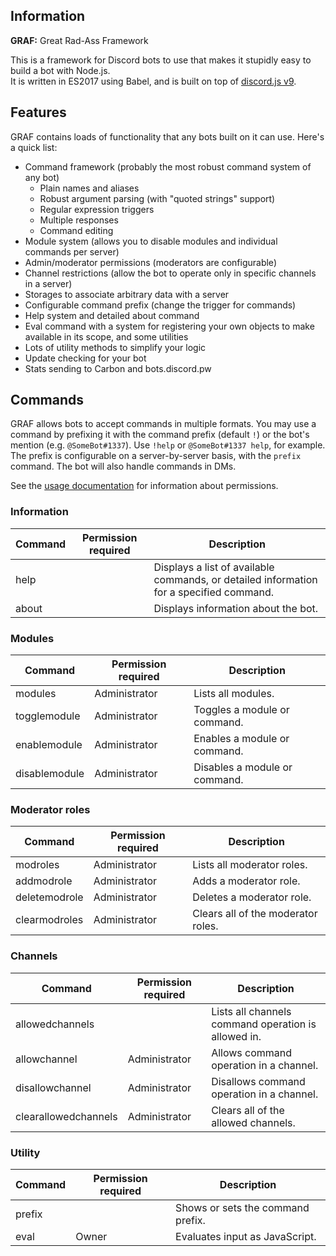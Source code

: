 ## Information
**GRAF:** Great Rad-Ass Framework

This is a framework for Discord bots to use that makes it stupidly easy to build a bot with Node.js.  
It is written in ES2017 using Babel, and is built on top of [discord.js v9](https://github.com/hydrabolt/discord.js/).

## Features
GRAF contains loads of functionality that any bots built on it can use.
Here's a quick list:
- Command framework (probably the most robust command system of any bot)
	* Plain names and aliases
	* Robust argument parsing (with "quoted strings" support)
	* Regular expression triggers
	* Multiple responses
	* Command editing
- Module system (allows you to disable modules and individual commands per server)
- Admin/moderator permissions (moderators are configurable)
- Channel restrictions (allow the bot to operate only in specific channels in a server)
- Storages to associate arbitrary data with a server
- Configurable command prefix (change the trigger for commands)
- Help system and detailed about command
- Eval command with a system for registering your own objects to make available in its scope, and some utilities
- Lots of utility methods to simplify your logic
- Update checking for your bot
- Stats sending to Carbon and bots.discord.pw

## Commands
GRAF allows bots to accept commands in multiple formats.
You may use a command by prefixing it with the command prefix (default `!`) or the bot's mention (e.g. `@SomeBot#1337`).
Use `!help` or `@SomeBot#1337 help`, for example.
The prefix is configurable on a server-by-server basis, with the `prefix` command.
The bot will also handle commands in DMs.

See the [usage documentation](./usage.html#permissions) for information about permissions.

### Information
| Command          | Permission required | Description                                                                                         |
|------------------|---------------------|-----------------------------------------------------------------------------------------------------|
| help             |                     | Displays a list of available commands, or detailed information for a specified command.             |
| about            |                     | Displays information about the bot.                                                                 |

### Modules
| Command          | Permission required | Description                                                                                         |
|------------------|---------------------|-----------------------------------------------------------------------------------------------------|
| modules          | Administrator       | Lists all modules.                                                                                  |
| togglemodule     | Administrator       | Toggles a module or command.                                                                        |
| enablemodule     | Administrator       | Enables a module or command.                                                                        |
| disablemodule    | Administrator       | Disables a module or command.                                                                       |

### Moderator roles
| Command          | Permission required | Description                                                                                         |
|------------------|---------------------|-----------------------------------------------------------------------------------------------------|
| modroles         | Administrator       | Lists all moderator roles.                                                                          |
| addmodrole       | Administrator       | Adds a moderator role.                                                                              |
| deletemodrole    | Administrator       | Deletes a moderator role.                                                                           |
| clearmodroles    | Administrator       | Clears all of the moderator roles.                                                                  |

### Channels
| Command              | Permission required | Description                                                                                     |
|----------------------|---------------------|-------------------------------------------------------------------------------------------------|
| allowedchannels      |                     | Lists all channels command operation is allowed in.                                             |
| allowchannel         | Administrator       | Allows command operation in a channel.                                                          |
| disallowchannel      | Administrator       | Disallows command operation in a channel.                                                       |
| clearallowedchannels | Administrator       | Clears all of the allowed channels.                                                             |

### Utility
| Command          | Permission required | Description                                                                                         |
|------------------|---------------------|-----------------------------------------------------------------------------------------------------|
| prefix           |                     | Shows or sets the command prefix.                                                                   |
| eval             | Owner               | Evaluates input as JavaScript.                                                                      |

